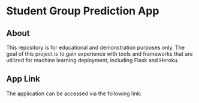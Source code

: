 # Student Group Prediction App

## About
This repository is for educational and demonstration purposes only. The goal of this project is to gain experience with tools and frameworks that are utilized for machine learning deployment, including Flask and Heroku.

## App Link
The application can be accessed via the following link: 